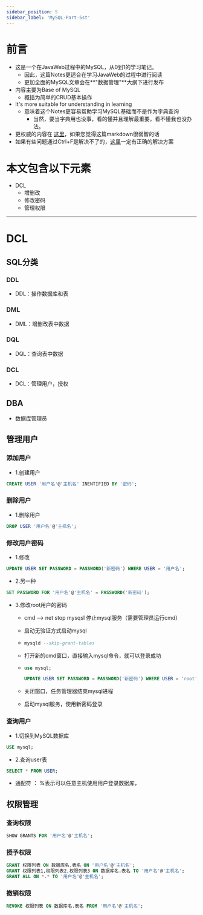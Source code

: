 ```yaml
---
sidebar_position: 5
sidebar_label: 'MySQL-Part-5st'
---
```


# 前言

- 这是一个在JavaWeb过程中的MySQL，从0到1的学习笔记。
  - 因此，这篇Notes更适合在学习JavaWeb的过程中进行阅读
  - 更加全面的MySQL文章会在**"数据管理"**大纲下进行发布
- 内容主要为Base of MySQL
  - 概括为简单的CRUD基本操作
- It's more suitable for understanding in learning
  - 意味着这个Notes更容易帮助学习MySQL基础而不是作为字典查询
    - 当然，要当字典用也没事，看的懂并且理解最重要，看不懂我也没办法。
- 更权威的内容在 [这里](https://dev.mysql.com/doc/)，如果您觉得这篇markdown很弱智的话
- 如果有些问题通过Ctrl+F是解决不了的，[这里](https://www.google.com)一定有正确的解决方案

# 本文包含以下元素

- DCL
  - 增删改
  - 修改密码
  - 管理权限

------

# DCL

## SQL分类

### DDL

- DDL：操作数据库和表

### DML

- DML：增删改表中数据

### DQL

- DQL：查询表中数据

### DCL

- DCL：管理用户，授权

## DBA

- 数据库管理员

## 管理用户

### 添加用户

- 1.创建用户

```sql
CREATE USER '用户名'@'主机名' INENTIFIED BY '密码';
```

### 删除用户

- 1.删除用户

```sql
DROP USER '用户名'@'主机名';
```

### 修改用户密码

- 1.修改

```sql
UPDATE USER SET PASSWORD = PASSWORD('新密码') WHERE USER = '用户名';
```

- 2.另一种

```sql
SET PASSWORD FOR '用户名'@'主机名' = PASSWORD('新密码');
```

- 3.修改root用户的密码

  - cmd --> net stop mysqsl 停止mysql服务（需要管理员运行cmd）

  - 启动无验证方式启动mysql

  - ```sql
    mysqld --skip-grant-tables
    ```

  - 打开新的cmd窗口，直接输入mysql命令，就可以登录成功

  - ```sql
    use mysql;
    ```

    ```sql
    UPDATE USER SET PASSWORD = PASSWORD('新密码') WHERE USER = 'root';
    ```

  - 关闭窗口，任务管理器结束mysql进程

  - 启动mysql服务，使用新密码登录

### 查询用户

- 1.切换到MySQL数据库

```sql
USE mysql;
```

- 2.查询user表

```sql
SELECT * FROM USER;
```

- 通配符 ： %表示可以任意主机使用用户登录数据库，

## 权限管理

### 查询权限

```sql
SHOW GRANTS FOR '用户名'@'主机名';
```

### 授予权限

```sql
GRANT 权限列表 ON 数据库名.表名 ON '用户名'@'主机名';
GRANT 权限列表1,权限列表2,权限列表3 ON 数据库名.表名 TO '用户名'@'主机名';
GRANT ALL ON *.* TO '用户名'@'主机名';
```

### 撤销权限

```sql
REVOKE 权限列表 ON 数据库名.表名 FROM '用户名'@'主机名'; 
```

